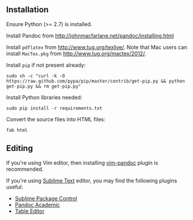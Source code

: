 
## Installation

Ensure Python (&gt;= 2.7) is installed.

Install Pandoc from <http://johnmacfarlane.net/pandoc/installing.html>

Install `pdflatex` from <http://www.tug.org/texlive/>.
Note that Mac users can install `MacTex.pkg` from <http://www.tug.org/mactex/2012/>.

Install `pip` if not present already:

    sudo sh -c "curl -k -O https://raw.github.com/pypa/pip/master/contrib/get-pip.py && python get-pip.py && rm get-pip.py"


Install Python libraries needed:

    sudo pip install -r requirements.txt


Convert the source files into HTML files:

    fab html

## Editing

If you're using Vim editor, then installing [vim-pandoc](https://github.com/vim-pandoc/vim-pandoc) plugin is recommended.

If you're using [Sublime Text](http://www.sublimetext.com/) editor, you may find the following plugins useful:

- [Sublime Package Control](http://wbond.net/sublime_packages/package_control/installation)
- [Pandoc Academic](https://github.com/larlequin/PandocAcademic)
- [Table Editor](https://github.com/vkocubinsky/SublimeTableEditor)
